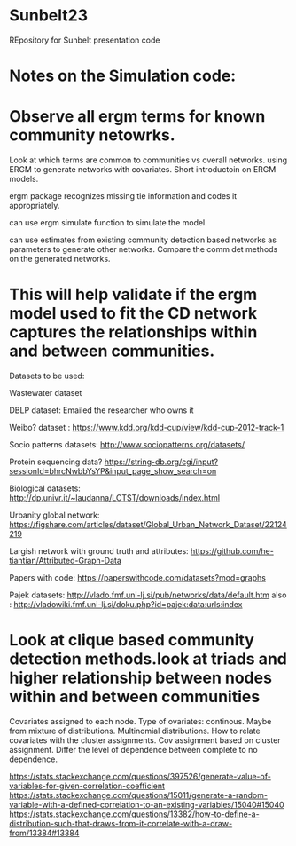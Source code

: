 # Sunbelt23
REpository for Sunbelt presentation code

# Notes on the Simulation code:

# Observe all ergm terms for known community netowrks.
 Look at which terms are common to communities vs overall networks.
 using ERGM to generate networks with covariates.
 Short introductoin on ERGM models.

 ergm package recognizes missing tie information and codes it appropriately.

 can use ergm simulate function to simulate the model.

 can use estimates from existing community detection based networks as parameters to generate other networks.
 Compare the comm det methods on the generated networks.
# This will help validate if the ergm model used to fit the CD network captures the relationships within and between communities.

 Datasets to be used:

 Wastewater dataset

 DBLP dataset: Emailed the researcher who owns it

 Weibo?  dataset : https://www.kdd.org/kdd-cup/view/kdd-cup-2012-track-1

 Socio patterns datasets: http://www.sociopatterns.org/datasets/

 Protein sequencing data? https://string-db.org/cgi/input?sessionId=bhrcNwbbYsYP&input_page_show_search=on

 Biological datasets: http://dp.univr.it/~laudanna/LCTST/downloads/index.html

 Urbanity global network: https://figshare.com/articles/dataset/Global_Urban_Network_Dataset/22124219

 Largish network with ground truth and attributes: https://github.com/he-tiantian/Attributed-Graph-Data

 Papers with code: https://paperswithcode.com/datasets?mod=graphs

 Pajek datasets: http://vlado.fmf.uni-lj.si/pub/networks/data/default.htm also : http://vladowiki.fmf.uni-lj.si/doku.php?id=pajek:data:urls:index

# Look at clique based community detection methods.look at triads and higher relationship between nodes within and between communities


 Covariates assigned to each node. Type of ovariates: continous. Maybe from mixture of distributions.
 Multinomial distributions.
 How to relate covariates with the cluster assignments.
 Cov assignment based on cluster assignment. Differ the level of dependence between complete to no dependence.

https://stats.stackexchange.com/questions/397526/generate-value-of-variables-for-given-correlation-coefficient
https://stats.stackexchange.com/questions/15011/generate-a-random-variable-with-a-defined-correlation-to-an-existing-variables/15040#15040
https://stats.stackexchange.com/questions/13382/how-to-define-a-distribution-such-that-draws-from-it-correlate-with-a-draw-from/13384#13384

